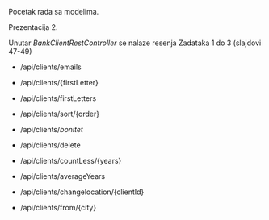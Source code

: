 Pocetak rada sa modelima.

Prezentacija 2.

Unutar *BankClientRestController* se nalaze resenja Zadataka 1 do 3 (slajdovi 47-49)
- /api/clients/emails
- /api/clients/{firstLetter}
- /api/clients/firstLetters
- /api/clients/sort/{order}

- /api/clients/*bonitet*
- /api/clients/delete
- /api/clients/countLess/{years}
- /api/clients/averageYears

- /api/clients/changelocation/{clientId}
- /api/clients/from/{city}
